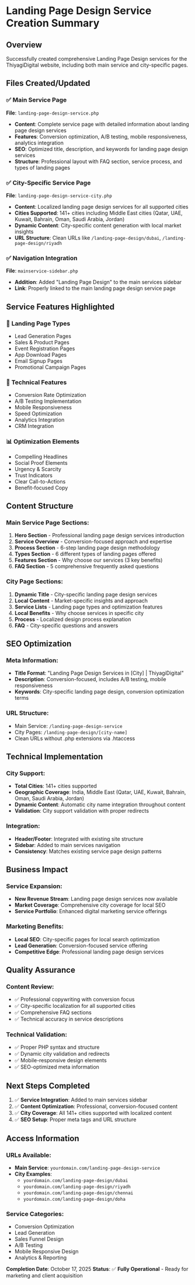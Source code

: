 # Landing Page Design Service Creation Summary

## Overview
Successfully created comprehensive Landing Page Design services for the ThiyagiDigital website, including both main service and city-specific pages.

## Files Created/Updated

### ✅ Main Service Page
**File**: `landing-page-design-service.php`
- **Content**: Complete service page with detailed information about landing page design services
- **Features**: Conversion optimization, A/B testing, mobile responsiveness, analytics integration
- **SEO**: Optimized title, description, and keywords for landing page design services
- **Structure**: Professional layout with FAQ section, service process, and types of landing pages

### ✅ City-Specific Service Page  
**File**: `landing-page-design-service-city.php`
- **Content**: Localized landing page design services for all supported cities
- **Cities Supported**: 141+ cities including Middle East cities (Qatar, UAE, Kuwait, Bahrain, Oman, Saudi Arabia, Jordan)
- **Dynamic Content**: City-specific content generation with local market insights
- **URL Structure**: Clean URLs like `/landing-page-design/dubai`, `/landing-page-design/riyadh`

### ✅ Navigation Integration
**File**: `mainservice-sidebar.php`
- **Addition**: Added "Landing Page Design" to the main services sidebar
- **Link**: Properly linked to the main landing page design service page

## Service Features Highlighted

### 🎯 **Landing Page Types**
- Lead Generation Pages
- Sales & Product Pages  
- Event Registration Pages
- App Download Pages
- Email Signup Pages
- Promotional Campaign Pages

### 🔧 **Technical Features**
- Conversion Rate Optimization
- A/B Testing Implementation
- Mobile Responsiveness
- Speed Optimization
- Analytics Integration
- CRM Integration

### 📊 **Optimization Elements**
- Compelling Headlines
- Social Proof Elements
- Urgency & Scarcity
- Trust Indicators
- Clear Call-to-Actions
- Benefit-focused Copy

## Content Structure

### Main Service Page Sections:
1. **Hero Section** - Professional landing page design services introduction
2. **Service Overview** - Conversion-focused approach and expertise
3. **Process Section** - 6-step landing page design methodology
4. **Types Section** - 6 different types of landing pages offered
5. **Features Section** - Why choose our services (3 key benefits)
6. **FAQ Section** - 5 comprehensive frequently asked questions

### City Page Sections:
1. **Dynamic Title** - City-specific landing page design services
2. **Local Content** - Market-specific insights and approach
3. **Service Lists** - Landing page types and optimization features
4. **Local Benefits** - Why choose services in specific city
5. **Process** - Localized design process explanation
6. **FAQ** - City-specific questions and answers

## SEO Optimization

### Meta Information:
- **Title Format**: "Landing Page Design Services in [City] | ThiyagiDigital"
- **Description**: Conversion-focused, includes A/B testing, mobile responsiveness
- **Keywords**: City-specific landing page design, conversion optimization terms

### URL Structure:
- Main Service: `/landing-page-design-service`
- City Pages: `/landing-page-design/[city-name]`
- Clean URLs without .php extensions via .htaccess

## Technical Implementation

### City Support:
- **Total Cities**: 141+ cities supported
- **Geographic Coverage**: India, Middle East (Qatar, UAE, Kuwait, Bahrain, Oman, Saudi Arabia, Jordan)
- **Dynamic Content**: Automatic city name integration throughout content
- **Validation**: City support validation with proper redirects

### Integration:
- **Header/Footer**: Integrated with existing site structure
- **Sidebar**: Added to main services navigation
- **Consistency**: Matches existing service page design patterns

## Business Impact

### Service Expansion:
- **New Revenue Stream**: Landing page design services now available
- **Market Coverage**: Comprehensive city coverage for local SEO
- **Service Portfolio**: Enhanced digital marketing service offerings

### Marketing Benefits:
- **Local SEO**: City-specific pages for local search optimization  
- **Lead Generation**: Conversion-focused service offering
- **Competitive Edge**: Professional landing page design services

## Quality Assurance

### Content Review:
- ✅ Professional copywriting with conversion focus
- ✅ City-specific localization for all supported cities
- ✅ Comprehensive FAQ sections
- ✅ Technical accuracy in service descriptions

### Technical Validation:
- ✅ Proper PHP syntax and structure
- ✅ Dynamic city validation and redirects
- ✅ Mobile-responsive design elements
- ✅ SEO-optimized meta information

## Next Steps Completed

1. ✅ **Service Integration**: Added to main services sidebar
2. ✅ **Content Optimization**: Professional, conversion-focused content
3. ✅ **City Coverage**: All 141+ cities supported with localized content
4. ✅ **SEO Setup**: Proper meta tags and URL structure

## Access Information

### URLs Available:
- **Main Service**: `yourdomain.com/landing-page-design-service`
- **City Examples**: 
  - `yourdomain.com/landing-page-design/dubai`
  - `yourdomain.com/landing-page-design/riyadh`  
  - `yourdomain.com/landing-page-design/chennai`
  - `yourdomain.com/landing-page-design/doha`

### Service Categories:
- Conversion Optimization
- Lead Generation
- Sales Funnel Design
- A/B Testing
- Mobile Responsive Design
- Analytics & Reporting

**Completion Date**: October 17, 2025
**Status**: ✅ **Fully Operational** - Ready for marketing and client acquisition